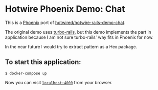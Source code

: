 # Hotwire Phoenix Demo: Chat

This is a [Phoenix](https://github.com/phoenixframework/phoenix) port of [hotwired/hotwire-rails-demo-chat](https://github.com/hotwired/hotwire-rails-demo-chat).

The original demo uses [turbo-rails](https://github.com/hotwired/turbo-rails), but this demo implements the part in application because I am not sure turbo-rails' way fits in Phoenix for now.

In the near future I would try to extract pattern as a Hex package.

## To start this application:

```console
$ docker-compose up
```

Now you can visit [`localhost:4000`](http://localhost:4000) from your browser.
